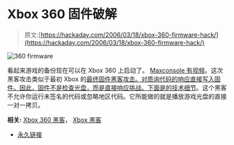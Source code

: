 # Xbox 360 固件破解

> 原文:[https://hackaday.com/2006/03/18/xbox-360-firmware-hack/](https://hackaday.com/2006/03/18/xbox-360-firmware-hack/)

![360 firmware](../Images/34459a3774ff5edebea0cb802b12d75b.png)

看起来游戏的备份现在可以在 Xbox 360 上启动了。 [Maxconsole 有视频](http://www.maxconsole.net/?mode=news&newsid=6367)。这次黑客攻击类似于最初 Xbox 的[最终固件黑客攻击。对质询代码的响应直接写入固件。因此，固件不是检查光盘，而是直接响应挑战。下面是](http://www.joystiq.com/2006/02/03/original-xbox-thoroughly-hacked/)[的技术细节](http://www.xboxhacker.net/index.php?option=com_smf&Itemid=33&topic=455.0)。这个黑客不允许你运行未签名的代码或忽略地区代码。它所能做的就是播放游戏光盘的直接一对一拷贝。

**相关:** [Xbox 360 黑客](http://www.mahalo.com/Xbox_360_Hacks)， [Xbox 黑客](http://www.mahalo.com/Xbox_Hacks)

*   [永久链接](http://www.maxconsole.net/?mode=news&newsid=6367)